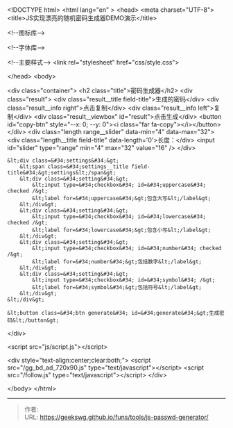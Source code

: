 # 

&lt;!DOCTYPE html&gt;
&lt;html lang=&#34;en&#34; &gt;
&lt;head&gt;
&lt;meta charset=&#34;UTF-8&#34;&gt;
&lt;title&gt;JS实现漂亮的随机密码生成器DEMO演示&lt;/title&gt;

&lt;!--图标库--&gt;

&lt;!--字体库--&gt;


&lt;!--主要样式--&gt;
&lt;link rel=&#34;stylesheet&#34; href=&#34;css/style.css&#34;&gt;

&lt;/head&gt;
&lt;body&gt;

&lt;div class=&#34;container&#34;&gt;
	&lt;h2 class=&#34;title&#34;&gt;密码生成器&lt;/h2&gt;
	&lt;div class=&#34;result&#34;&gt;
		&lt;div class=&#34;result__title field-title&#34;&gt;生成的密码&lt;/div&gt;
		&lt;div class=&#34;result__info right&#34;&gt;点击复制&lt;/div&gt;
		&lt;div class=&#34;result__info left&#34;&gt;复制&lt;/div&gt;
		&lt;div class=&#34;result__viewbox&#34; id=&#34;result&#34;&gt;点击生成&lt;/div&gt;
		&lt;button id=&#34;copy-btn&#34; style=&#34;--x: 0; --y: 0&#34;&gt;&lt;i class=&#34;far fa-copy&#34;&gt;&lt;/i&gt;&lt;/button&gt;
	&lt;/div&gt;
	&lt;div class=&#34;length range__slider&#34; data-min=&#34;4&#34; data-max=&#34;32&#34;&gt;
		&lt;div class=&#34;length__title field-title&#34; data-length=&#39;0&#39;&gt;长度：&lt;/div&gt;
		&lt;input id=&#34;slider&#34; type=&#34;range&#34; min=&#34;4&#34; max=&#34;32&#34; value=&#34;16&#34; /&gt;
	&lt;/div&gt;

	&lt;div class=&#34;settings&#34;&gt;
		&lt;span class=&#34;settings__title field-title&#34;&gt;settings&lt;/span&gt;
		&lt;div class=&#34;setting&#34;&gt;
			&lt;input type=&#34;checkbox&#34; id=&#34;uppercase&#34; checked /&gt;
			&lt;label for=&#34;uppercase&#34;&gt;包含大写&lt;/label&gt;
		&lt;/div&gt;
		&lt;div class=&#34;setting&#34;&gt;
			&lt;input type=&#34;checkbox&#34; id=&#34;lowercase&#34; checked /&gt;
			&lt;label for=&#34;lowercase&#34;&gt;包含小写&lt;/label&gt;
		&lt;/div&gt;
		&lt;div class=&#34;setting&#34;&gt;
			&lt;input type=&#34;checkbox&#34; id=&#34;number&#34; checked /&gt;
			&lt;label for=&#34;number&#34;&gt;包括数字&lt;/label&gt;
		&lt;/div&gt;
		&lt;div class=&#34;setting&#34;&gt;
			&lt;input type=&#34;checkbox&#34; id=&#34;symbol&#34; /&gt;
			&lt;label for=&#34;symbol&#34;&gt;包括符号&lt;/label&gt;
		&lt;/div&gt;
	&lt;/div&gt;

	&lt;button class=&#34;btn generate&#34; id=&#34;generate&#34;&gt;生成密码&lt;/button&gt;
&lt;/div&gt;

&lt;script  src=&#34;js/script.js&#34;&gt;&lt;/script&gt;

&lt;div style=&#34;text-align:center;clear:both;&#34;&gt;
&lt;script src=&#34;/gg_bd_ad_720x90.js&#34; type=&#34;text/javascript&#34;&gt;&lt;/script&gt;
&lt;script src=&#34;/follow.js&#34; type=&#34;text/javascript&#34;&gt;&lt;/script&gt;
&lt;/div&gt;

&lt;/body&gt;
&lt;/html&gt;

---

> 作者:   
> URL: https://geekswg.github.io/funs/tools/js-passwd-generator/  

